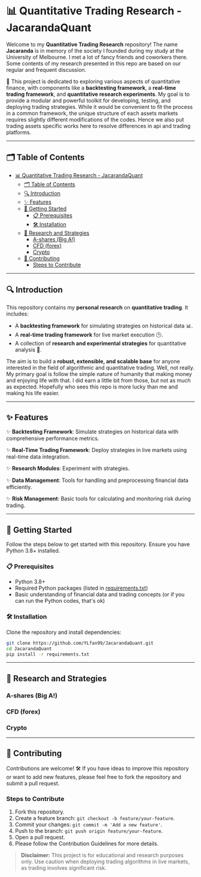 # 📊 Quantitative Trading Research - JacarandaQuant

Welcome to my **Quantitative Trading Research** repository! The name **Jacaranda** is in memory of the society I founded during my study at the University of Melbourne. I met a lot of fancy friends and coworkers there. Some contents of my research presented in this repo are based on our regular and frequent discussion.

🚀 This project is dedicated to exploring various aspects of quantitative finance, with components like a **backtesting framework**, a **real-time trading framework**, and **quantitative research experiments**. My goal is to provide a modular and powerful toolkit for developing, testing, and deploying trading strategies. While it would be convenient to fit the process in a common framework, the unique structure of each assets markets requires slightly different modifications of the codes. Hence we also put trading assets specific works here to resolve differences in api and trading platforms.

---

## 🗂️ Table of Contents
- [📊 Quantitative Trading Research - JacarandaQuant](#-quantitative-trading-research---jacarandaquant)
  - [🗂️ Table of Contents](#️-table-of-contents)
  - [🔍 Introduction](#-introduction)
  - [✨ Features](#-features)
  - [🚀 Getting Started](#-getting-started)
    - [📋 Prerequisites](#-prerequisites)
    - [🛠️ Installation](#️-installation)
  - [📑 Research and Strategies](#-research-and-strategies)
    - [A-shares (Big A!)](#a-shares-big-a)
    - [CFD (forex)](#cfd-forex)
    - [Crypto](#crypto)
  - [🤝 Contributing](#-contributing)
    - [Steps to Contribute](#steps-to-contribute)
---

## 🔍 Introduction

This repository contains my **personal research** on **quantitative trading**. It includes:
- A **backtesting framework** for simulating strategies on historical data 📊.
- A **real-time trading framework** for live market execution 🕒.
- A collection of **research and experimental strategies** for quantitative analysis 🧬.

The aim is to build a **robust, extensible, and scalable base** for anyone interested in the field of algorithmic and quantitative trading. Well, not really. My primary goal is follow the simple nature of humanity that making money and enjoying life with that. I did earn a little bit from those, but not as much as expected. Hopefully who sees this repo is more lucky than me and making his life easier.

---

## ✨ Features

✨ **Backtesting Framework**: Simulate strategies on historical data with comprehensive performance metrics.

✨ **Real-Time Trading Framework**: Deploy strategies in live markets using real-time data integration.

✨ **Research Modules**: Experiment with strategies.

✨ **Data Management**: Tools for handling and preprocessing financial data efficiently.

✨ **Risk Management**: Basic tools for calculating and monitoring risk during trading.

---

## 🚀 Getting Started

Follow the steps below to get started with this repository. Ensure you have Python 3.8+ installed.

### 📋 Prerequisites
- Python 3.8+
- Required Python packages (listed in [requirements.txt](./requirements.txt))
- Basic understanding of financial data and trading concepts (or if you can run the Python codes, that's ok)

### 🛠️ Installation

Clone the repository and install dependencies:

```bash
git clone https://github.com/YLfan99/JacarandaQuant.git
cd JacarandaQuant
pip install -r requirements.txt
```

---

## 📑 Research and Strategies

### A-shares (Big A!)

### CFD (forex)

### Crypto

---

## 🤝 Contributing

Contributions are welcome! 🛠️ If you have ideas to improve this repository or want to add new features, please feel free to fork the repository and submit a pull request.

### Steps to Contribute

1. Fork this repository.
2. Create a feature branch: `git checkout -b feature/your-feature`.
3. Commit your changes: `git commit -m 'Add a new feature'`.
4. Push to the branch: `git push origin feature/your-feature`.
5. Open a pull request.
6. Please follow the Contribution Guidelines for more details.


> **Disclaimer:** This project is for educational and research purposes only. Use caution when deploying trading algorithms in live markets, as trading involves significant risk.
